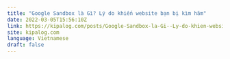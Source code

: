 ```yaml
---
title: "Google Sandbox là Gì? Lý do khiến website bạn bị kìm hãm"
date: 2022-03-05T15:56:10Z
link: https://kipalog.com/posts/Google-Sandbox-la-Gi--Ly-do-khien-website-ban-bi-kim-ham?utm_medium=RSS&utm_source=news.12bit.vn
site: kipalog.com
language: Vietnamese
draft: false
---
```

